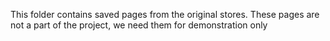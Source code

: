 This folder contains saved pages from the original stores. These pages are not a part of the project, we need them for demonstration only
